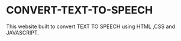 # CONVERT-TEXT-TO-SPEECH
This website built to convert TEXT TO SPEECH using HTML ,CSS and JAVASCRIPT.
